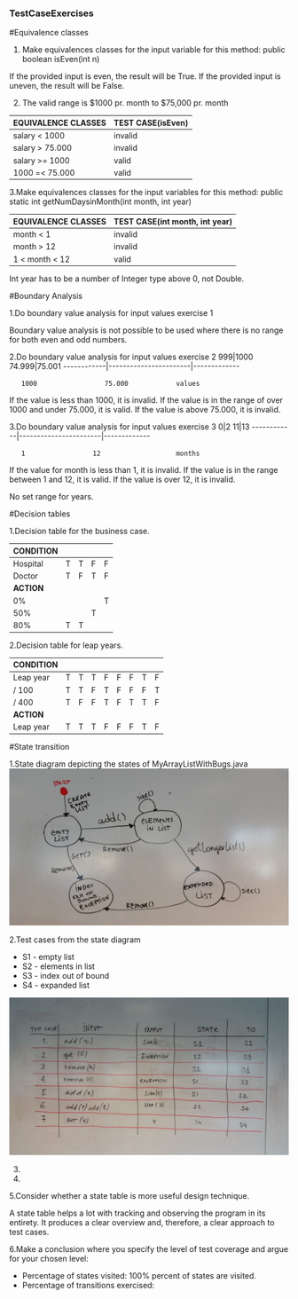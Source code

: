 ### TestCaseExercises

#Equivalence classes
1. Make equivalences classes for the input variable for this method: public boolean isEven(int n)

If the provided input is even, the result will be True.
If the provided input is uneven, the result will be False.

2. The valid range is $1000 pr. month to $75,000 pr. month

| EQUIVALENCE CLASSES	| TEST CASE(isEven) |
|---|---|
| salary < 1000 | invalid |
| salary > 75.000 |	invalid |
| salary >= 1000 |	valid |
| 1000 =< 75.000 |	valid |

3.Make equivalences classes for the input variables for this method: public static int getNumDaysinMonth(int month, int year)

| EQUIVALENCE CLASSES	| TEST CASE(int month, int year) |
|---|---|
| month < 1 |	invalid |
| month > 12 | invalid |
| 1 < month < 12 | valid |

Int year has to be a number of Integer type above 0, not Double.

#Boundary Analysis

1.Do boundary value analysis for input values exercise 1

Boundary value analysis is not possible to be used where there is no range for both even and odd numbers.

2.Do boundary value analysis for input values exercise 2
         999|1000            74.999|75.001
------------|-----------------------|-------------

       1000                 75.000            values
       
If the value is less than 1000, it is invalid.
If the value is in the range of over 1000 and  under 75.000, it is valid.
If the value is above 75.000, it is invalid.

3.Do boundary value analysis for input values exercise 3
         0|2                     11|13
------------|-----------------------|-------------

       1                 12                   months
       
If the value for month is less than 1, it is invalid.
If the value is in the range between 1 and 12, it is valid.
If the value is over 12, it is invalid.

No set range for years.

#Decision tables

1.Decision table for the business case.

|CONDITION| | | |	|			
|---|---|---|---|---|
|Hospital|T|T|F|F|
|Doctor|T|F|T|F|
|**ACTION**	|	| | | |
|0%	|	| | |T|
|50%| | |T| |
|80%|T|T| | |

2.Decision table for leap years.

|CONDITION| | | | | | | | |
|---|---|---|---|---|---|---|---|---|
|Leap year|T|T|T|F|F|F|T|F|
|/ 100|T|T|F|T|F|F|F|T|
|/ 400|T|F|F|T|F|T|T|F|
|**ACTION**	| | | | | | | | |
|Leap year|T|T|T|F|F|F|T|F|

#State transition

1.State diagram depicting the states of MyArrayListWithBugs.java
![alt text](statediagram.jpg)

2.Test cases from the state diagram

- S1 - empty list
- S2 - elements in list
- S3 - index out of bound
- S4 - expanded list

![alt text](statetable.jpg)

3.

4.

5.Consider whether a state table is more useful design technique.

A state table helps a lot with tracking and observing the program in its entirety.
It produces a clear overview and, therefore, a clear approach to test cases.

6.Make a conclusion where you specify the level of test coverage and argue for your chosen level:

 - Percentage of states visited: 100% percent of states are visited.
 - Percentage of transitions exercised:
